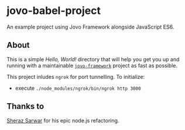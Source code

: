 # jovo-babel-project
An example project using Jovo Framework alongside JavaScript ES6.

## About
This is a simple _Hello, World!_ directory that will help you get you up and running with a maintainable [`jovo-framework`](https://www.npmjs.com/package/jovo-framework) project as fast as possible.

This project inludes `ngrok` for port tunnelling. To initialize:
  - execute `./node_modules/ngrok/bin/ngrok http 3000`

## Thanks to
[Sheraz Sarwar](https://github.com/sheraz-sarwar) for his epic node.js refactoring.
